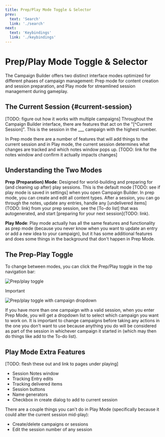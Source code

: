 ```yaml
---
title: Prep/Play Mode Toggle & Selector
prev: 
  text: 'Search'
  link: './search'
next: 
  text: 'Keybindings'
  link: './keybindings'
---
```


# Prep/Play Mode Toggle & Selector

The Campaign Builder offers two distinct interface modes optimized for different phases of campaign management: Prep mode for content creation and session preparation, and Play mode for streamlined session management during gameplay.

## The Current Session {#current-session}
[TODO: figure out how it works with multiple campaigns]
Throughout the Campaign Builder interface, there are features that act on the "[^Current Session]".  This is the session in the ___ campaign with the highest number.  

In Prep mode there are a number of features that will add things to the current session and in Play mode, the current session determines what changes are tracked and which notes window pops up.  [TODO: link for the notes window and confirm it actually impacts changes]

## Understanding the Two Modes

**Prep (Preparation) Mode**: Designed for world-building and preparing for (and cleaning up after) play sessions.  This is the default mode [TODO: see if play mode is saved in settings] when you open Campaign Builder.  In prep mode, you can create and edit all content types.  After a session, you can go through the notes, update any entries, handle any [undelivered items](TODO: link) from your prep session, see the [To-do list] that was autogenerated, and start [preparing for your next session](TODO: link).

**Play Mode**: Play mode actually has all the same features and functionality as prep mode (because you never know when you want to update an entry or add a new idea to your campaign), but it has some additional features and does some things in the background that don't happen in Prep Mode.

## The Prep-Play Toggle
To change between modes, you can click the Prep/Play toggle in the top navigation bar:

![Prep/play toggle](/assets/images/prep-play-without-campaign.webp)

>[!IMPORTANT]
> ![Prep/play toggle with campaign dropdown](/assets/images/prep-play-with-campaign.webp)
>
> If you have more than one campaign with a valid session, when you enter Prep Mode, you will get a dropdown list to select which campaign you want to work on.  It is important to change campaigns before taking any actions in the one you don't want to use because anything you do will be considered as part of the session in whichever campaign it started in (which may then do things like add to the To-do list).  

## Play Mode Extra Features
[TODO: flesh these out and link to pages under playing]
- Session Notes window
- Tracking Entry edits
- Tracking delivered items
- Session buttons
- Name generators
- Checkbox in create dialog to add to current session

There are a couple things you can't do in Play Mode (specifically because it could alter the current session mid-play):
* Create/delete campaigns or sessions
* Edit the session number of any session
